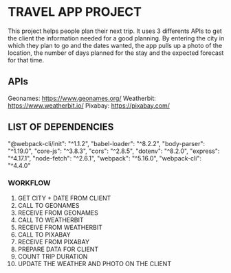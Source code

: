 # TRAVEL APP PROJECT
This project helps people plan their next trip. It uses 3 differents APIs to get the client the information needed for a good planning. By entering the city in which they plan to go and the dates wanted, the app pulls up a photo of the location, the number of days planned for the stay and the expected forecast for that time.

## APIs
Geonames: https://www.geonames.org/
Weatherbit: https://www.weatherbit.io/
Pixabay: https://pixabay.com/

## LIST OF DEPENDENCIES
"@webpack-cli/init": "^1.1.2",
"babel-loader": "^8.2.2",
"body-parser": "^1.19.0",
"core-js": "^3.8.3",
"cors": "^2.8.5",
"dotenv": "^8.2.0",
"express": "^4.17.1",
"node-fetch": "^2.6.1",
"webpack": "^5.16.0",
"webpack-cli": "^4.4.0"

### WORKFLOW
1. GET CITY + DATE FROM CLIENT
2. CALL TO GEONAMES
3. RECEIVE FROM GEONAMES
4. CALL TO WEATHERBIT
5. RECEIVE FROM WEATHERBIT
6. CALL TO PIXABAY
7. RECEIVE FROM PIXABAY
8. PREPARE DATA FOR CLIENT
9. COUNT TRIP DURATION
10. UPDATE THE WEATHER AND PHOTO ON THE CLIENT
